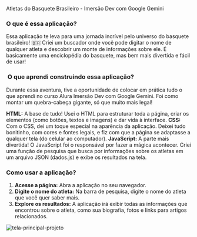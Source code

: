 Atletas do Basquete Brasileiro - Imersão Dev com Google Gemini 

###  O que é essa aplicação?
Essa aplicação te leva para uma jornada incrível pelo universo do basquete brasileiro! 🇧🇷 Criei um buscador onde você pode digitar o nome de qualquer atleta e descobrir um monte de informações sobre ele. É basicamente uma enciclopédia do basquete, mas bem mais divertida e fácil de usar! 

### ️ O que aprendi construindo essa aplicação?
Durante essa aventura, tive a oportunidade de colocar em prática tudo o que aprendi no curso Alura Imersão Dev com Google Gemini. Foi como montar um quebra-cabeça gigante, só que muito mais legal! 

**HTML:** A base de tudo! Usei o HTML para estruturar toda a página, criar os elementos (como botões, textos e imagens) e dar vida à interface. 
**CSS:** Com o CSS, dei um toque especial na aparência da aplicação. Deixei tudo bonitinho, com cores e fontes legais, e fiz com que a página se adaptasse a qualquer tela (do celular ao computador).
**JavaScript:** A parte mais divertida! O JavaScript foi o responsável por fazer a mágica acontecer. Criei uma função de pesquisa que busca por informações sobre os atletas em um arquivo JSON (dados.js) e exibe os resultados na tela. 

###  Como usar a aplicação?
1. **Acesse a página:** Abra a aplicação no seu navegador. 
2. **Digite o nome do atleta:** Na barra de pesquisa, digite o nome do atleta que você quer saber mais. 
3. **Explore os resultados:** A aplicação irá exibir todas as informações que encontrou sobre o atleta, como sua biografia, fotos e links para artigos relacionados.

![tela-principal-projeto](https://github.com/user-attachments/assets/3cd92463-477c-4b19-8d25-78f1d118ecd6)
